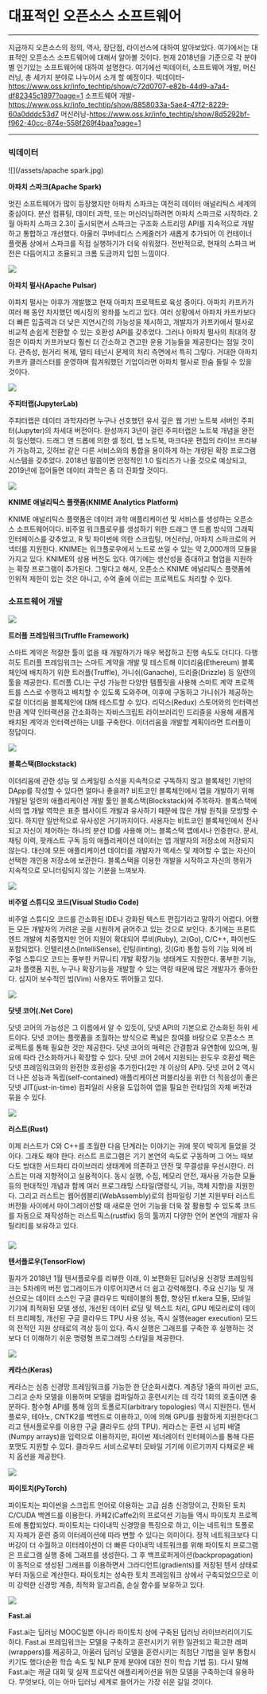 # 대표적인 오픈소스 소프트웨어

---

지금까지 오픈소스의 정의, 역사, 장단점, 라이선스에 대하여 알아보았다. 여기에서는 대표적인 오픈소스 소프트웨어에 대해서 알아볼 것이다. 현재 2018년을 기준으로 각 분야별 인기있는 소프트웨어에 대하여 설명한다. 여기에선  빅데이터, 소프트웨어 개발, 머신러닝, 총 세가지 분야로 나누어서 소개 할 예정이다.
빅데이터-https://www.oss.kr/info_techtip/show/c72d0707-e82b-44d9-a7a4-df82345c1897?page=1
소프트웨어 개발-https://www.oss.kr/info_techtip/show/8858033a-5ae4-47f2-8229-60a0dddc53d7
머신러닝-https://www.oss.kr/info_techtip/show/8d5292bf-f962-40cc-874e-558f269f4baa?page=1

---

### 빅데이터

![](/assets/apache spark.jpg)

**아파치 스파크(Apache Spark)**

멋진 소프트웨어가 많이 등장했지만 아파치 스파크는 여전히 데이터 애널리틱스 세계의 중심이다. 분산 컴퓨팅, 데이터 과학, 또는 머신러닝하려면 아파치 스파크로 시작하라. 2월 아파치 스파크 2.3이 출시되면서 스파크는 구조화 스트리밍 API를 지속적으로 개발하고 통합하고 개선했다. 아울러 쿠버네티스 스케줄러가 새롭게 추가되어 이 컨테이너 플랫폼 상에서 스파크를 직접 실행하기가 더욱 쉬워졌다. 전반적으로, 현재의 스파크 버전은 다듬어지고 조율되고 크롬 도금까지 입힌 느낌이다.

![](/assets/apachepulsar.jpg)
 
**아파치 펄사(Apache Pulsar)** 

아파치 펄사는 야후가 개발했고 현재 아파치 프로젝트로 육성 중이다. 아파치 카프카가 여러 해 동안 차지했던 메시징의 왕좌를 노리고 있다. 여러 상황에서 아파치 카프카보다 더 빠른 입출력과 더 낮은 지연시간의 가능성을 제시하고, 개발자가 카프카에서 펄사로 비교적 손쉽게 전환할 수 있는 호환성 API를 갖추었다. 그러나 아파치 펄사의 최대의 장점은 아파치 카프카보다 훨씬 더 간소하고 견고한 운용 기능들을 제공한다는 점일 것이다. 관측성, 원거리 복제, 멀티 테넌시 문제의 처리 측면에서 특히 그렇다. 거대한 아파치 카프카 클러스터를 운영하며 힘겨워했던 기업이라면 아파치 펄사로 한숨 돌릴 수 있을 것이다.

![](/assets/jupyter.jpg)
 
**주피터랩(JupyterLab)** 

주피터랩은 데이터 과학자라면 누구나 선호했던 유서 깊은 웹 기반 노트북 서버인 주피터(Jupyter)의 차세대 버전이다. 완성까지 3년이 걸린 주피터랩은 노트북 개념을 완전히 일신했다. 드래그 앤 드롭에 의한 셀 정리, 탭 노트북, 마크다운 편집의 라이브 프리뷰가 가능하고, 깃허브 같은 다른 서비스와의 통합을 용이하게 하는 개량된 확장 프로그램 시스템을 갖추었다. 2018년 말쯤이면 안정적인 1.0 릴리즈가 나올 것으로 예상되고, 2019년에 접어들면 데이터 과학은 좀 더 진화할 것이다.

![](/assets/knime.jpg)
 
**KNIME 애널리틱스 플랫폼(KNIME Analytics Platform)** 

KNIME 애널리틱스 플랫폼은 데이터 과학 애플리케이션 및 서비스를 생성하는 오픈소스 소프트웨어이다. 비주얼 워크플로우를 생성하기 위한 드래그 앤 드롭 방식의 그래픽 인터페이스를 갖추었고, R 및 파이썬에 의한 스크립팅, 머신러닝, 아파치 스파크로의 커넥터를 지원한다. KNIME는 워크플로우에서 노드로 쓰일 수 있는 약 2,000개의 모듈을 가지고 있다. KNIME의 상용 버전도 있다. 여기에는 생산성을 증대하고 협업을 지원하는 확장 프로그램이 추가된다. 그렇다고 해서, 오픈소스 KNIME 애널리틱스 플랫폼에 인위적 제한이 있는 것은 아니고, 수억 줄에 이르는 프로젝트도 처리할 수 있다.

### 소프트웨어 개발 

![](/assets/truffle.jpg)

**트러플 프레임워크(Truffle Framework)**

스마트 계약은 적절한 툴이 없을 때 개발하기가 매우 복잡하고 진행 속도도 더디다. 다행히도 트러플 프레임워크는 스마트 계약을 개발 및 테스트해 이더리움(Ethereum) 블록체인에 배치하기 위한 트러플(Truffle), 가니쉬(Ganache), 드리즐(Drizzle) 등 일련의 툴을 제공한다. 트러플 CLI는 구성 가능한 다양한 템플릿을 사용해 스마트 계약 프로젝트를 스스로 수행하고 배치할 수 있도록 도와주며, 이후에 구동하고 가니쉬가 제공하는 로컬 이더리움 블록체인에 대해 테스트할 수 있다. 리덕스(Redux) 스토어와의 인터랙션만큼 계약 인터랙션을 간소화하는 자바스크립트 라이브러리인 드리즐을 사용해 새롭게 배치된 계약과 인터랙션하는 UI를 구축한다. 이더리움을 개발할 계획이라면 트러플이 정답이다.

![](/assets/blockstack.jpg)

**블록스택(Blockstack)**

이더리움에 관한 성능 및 스케일링 소식을 지속적으로 구독하지 않고 블록체인 기반의 DApp를 작성할 수 있다면 얼마나 좋을까? 비트코인 블록체인에서 앱을 개발하기 위해 개발된 일련의 애플리케이션 개발 툴인 블록스택(Blockstack)에 주목하자. 블록스택에서의 앱 개발 역학은 표준 웹사이트 개발과 유사하기 때문에 많은 개발 원칙을 모방할 수 있다. 하지만 일반적으로 유사성은 거기까지이다. 사용자는 비트코인 블록체인에서 전사되고 자신이 제어하는 하나의 분산 ID를 사용해 어느 블록스택 앱에서나 인증한다. 문서, 채팅 이력, 팟캐스트 구독 등의 애플리케이션 데이터는 앱 개발자의 저장소에 저장되지 않는다. 대신에 모든 애플리케이션 데이터를 개발자가 액세스 및 제어할 수 없는 자신이 선택한 개인용 저장소에 보관한다. 블록스택을 이용한 개발을 시작하고 자신의 행위가 지속적으로 모니터링되지 않는 기분을 느껴보자.

![](/assets/visualstudiocode.jpg) 

**비주얼 스튜디오 코드(Visual Studio Code)**

비주얼 스튜디오 코드를 간소화된 IDE나 강화된 텍스트 편집기라고 말하기 어렵다. 어쨌든 모든 개발자의 가려운 곳을 시원하게 긁어주고 있는 것으로 보인다. 초기에는 프론트 엔드 개발에 치중했지만 언어 지원이 확대되어 루비(Ruby), 고(Go), C/C++, 파이썬도 포함되었다. 인텔리센스(IntelliSense), 린팅(linting), 깃(Git) 통합 등의 기능 외에 비주얼 스튜디오 코드는 풍부한 커뮤니티 개발 확장기능 생태계도 지원한다. 풍부한 기능, 교차 플랫폼 지원, 누구나 확장기능을 개발할 수 있는 역량 때문에 많은 개발자가 좋아한다. 심지어 보수적인 빔(Vim) 사용자도 뛰어들고 있다.

![](/assets/dotnetcore.jpg) 

**닷넷 코어(.Net Core)**

닷넷 코어의 가능성은 그 이름에서 알 수 있듯이, 닷넷 API의 기본으로 간소화된 하위 세트이다. 닷넷 코어는 플랫폼을 초월하는 방식으로 폭넓은 참여를 바탕으로 오픈소스 프로젝트를 통해 필요한 것만 제공한다. 닷넷 코어의 매력은 간결함과 유연함에 있으며, 필요에 따라 간소화하거나 확장할 수 있다. 닷넷 코어 2에서 지원되는 윈도우 호환성 팩은 닷넷 프레임워크와의 완전한 호환성을 추가한다(2만 개 이상의 API). 닷넷 코어 2 역시 더 나은 성능과 독립(self-contained) 애플리케이션 퍼블리싱을 위한 더 적응성이 좋은 닷넷 JIT(just-in-time) 컴파일러 사용을 도입하여 앱을 필요한 런타임의 자체 버전과 묶을 수 있다.

![](/assets/rust.jpg)

**러스트(Rust)**

이제 러스트가 C와 C++를 초월한 다음 단계라는 이야기는 귀에 못이 박히게 들었을 것이다. 그래도 해야 한다. 러스트 프로그램은 기기 본연의 속도로 구동하며 그 어느 때보다도 방대한 서드파티 라이브러리 생태계에 의존하고 안전 및 무결성을 우선시한다. 러스트는 미래 지향적이고 실용적이다. 동시 실행, 수집, 메모리 안전, 재사용 가능한 모듈 등의 현대적인 개념과 함께 여러 프로그래밍 스타일(명령식, 기능, 객체 지향)을 지원한다. 그리고 러스트는 웹어셈블리(WebAssembly)로의 컴파일링 기본 지원부터 러스트 버전들 사이에서 마이그레이션할 때 새로운 언어 기능을 더욱 잘 활용할 수 있도록 코드를 자동으로 재작성하는 러스트픽스(rustfix) 등의 툴까지 다양한 언어 본연의 개발자 유틸리티를 보유하고 있다.

### 

![](/assets/tensorflow.jpg)
 
**텐서플로우(TensorFlow)**

필자가 2018년 1월 텐서플로우를 리뷰한 이래, 이 보편화된 딥러닝용 신경망 프레임워크는 5차례의 버전 업그레이드가 이루어지면서 더 쉽고 강력해졌다. 주요 신기능 및 개선으로는 데이터 소스인 구글 클라우드 빅테이블의 통합, 향상된 tf.kera 모듈, 모바일 기기에 최적화된 모델 생성, 개선된 데이터 로딩 및 텍스트 처리, GPU 메모리로의 데이터 프리페칭, 개선된 구글 클라우드 TPU 사용 성능, 즉시 실행(eager execution) 모드의 전적인 지원 상태로의 격상 등이 있다. 즉시 실행은 그래프를 구축한 후 실행하는 것보다 더 이해하기 쉬운 명령형 프로그래밍 스타일을 제공한다.

![](/assets/keras.jpg)
 
**케라스(Keras)** 

케라스는 심층 신경망 프레임워크를 가능한 한 단순화시켰다. 계층당 1줄의 파이썬 코드, 그리고 순차 모델을 이용하며 모델을 컴파일하고 훈련시키는 데 각각 1회의 호출이면 충분하다. 함수형 API를 통해 임의 토폴로지(arbitrary topologies) 역시 지원한다. 텐서플로우, 테아노, CNTK2를 백엔드로 이용하고, 이에 의해 GPU를 원활하게 지원한다(그리고 텐서플로우를 이용한 구글 클라우드 상의 TPU). 케라스는 훈련 시 넘피 배열(Numpy arrays)을 입력으로 이용하지만, 파이썬 제너레이터 인터페이스를 통해 다른 포맷도 지원할 수 있다. 클라우드 서비스로부터 모바일 기기에 이르기까지 다채로운 배치 옵션을 제공한다.
 
![](/assets/Pytorch.jpg)

**파이토치(PyTorch)** 

파이토치는 파이썬을 스크립트 언어로 이용하는 고급 심층 신경망이고, 진화된 토치 C/CUDA 백엔드를 이용한다. 카페2(Caffe2)의 프로덕션 기능들 역시 파이토치 프로젝트에 통합되었다. 파이토치는 다이내믹 신경망을 특징으로 하고, 이는 네트워크 토폴로지 자체가 훈련 중의 이터레이션에 따라 변할 수 있다는 의미이다. 정적 네트워크보다 디버깅이 더 수월하고 이터레이션이 더 빠른 다이내믹 네트워크를 위해 파이토치 프로그램은 프로그램 실행 중에 그래프를 생성한다. 그 후 백프로퍼게이션(backpropagation)이 동적으로 생성된 그래프를 이용하면서 그라디언트(gradients)를 저장된 텐서 상태로부터 자동으로 계산한다. 파이토치는 성숙한 토치 프레임워크 상에서 구축되었으므로 이미 강력한 신경망 계층, 최적화 알고리즘, 손실 함수를 보유하고 있다.
 
![](/assets/Fastai.jpg)
 
**Fast.ai** 

Fast.ai는 딥러닝 MOOC일뿐 아니라 파이토치 상에 구축된 딥러닝 라이브러리이기도 하다. Fast.ai 프레임워크는 모델을 구축하고 훈련시키기 위한 일관되고 확고한 래퍼(wrappers)를 제공하고, 아울러 딥러닝 모델을 훈련시키는 최첨단 기법을 일부 통합시키기도 했다(순환 학습 속도 및 NLP 문제 분야에 대한 전이 학습 기법 등). 다시 말해 Fast.ai는 캐글 대회 및 실제 프로덕션 애플리케이션을 위한 모델을 구축하는데 유용하다. 무엇보다, 이는 아마 딥러닝 세계로 들어가는 가장 쉬운 길일 것이다.
 

